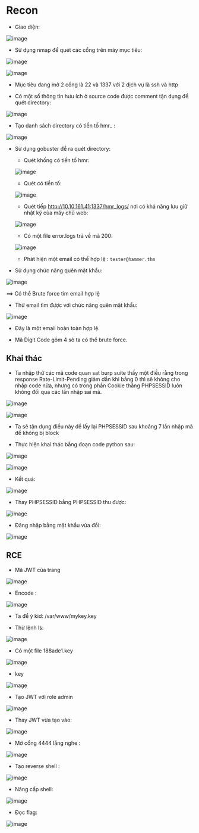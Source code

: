 # Recon

- Giao diện:

![image](https://github.com/user-attachments/assets/ac27e222-ca75-421a-8249-ccbee6210328)

- Sử dụng nmap để quét các cổng trên máy mục tiêu:

![image](https://github.com/user-attachments/assets/19f2ac6d-4849-46a9-a499-f871599e4377)

![image](https://github.com/user-attachments/assets/cfc9bed1-0e71-4fa2-ba02-e7f3d9b6d2bc)

- Mục tiêu đang mở 2 cổng là 22 và 1337 với 2 dịch vụ là ssh và http

- Có một số thông tin hưu ích ở source code được comment tận dụng để quét directory:

![image](https://github.com/user-attachments/assets/fe44cd08-0413-48d0-ae81-cab12e8d7942)

- Tạo danh sách directory có tiền tố hmr_ :

![image](https://github.com/user-attachments/assets/9d912a77-e93e-4b24-bd67-cfcb347df5f0)

- Sử dụng gobuster để ra quét directory:

  - Quét khống có tiền tố hmr:

  ![image](https://github.com/user-attachments/assets/363aa2ad-18d1-4d85-98a9-53b236aa26b4)

  - Quét có tiền tố:

  ![image](https://github.com/user-attachments/assets/c4e936ae-02e5-4b6e-814a-aed9af7dfda2)

  - Quét tiếp http://10.10.161.41:1337/hmr_logs/ nơi có khả năng lưu giữ nhật ký của máy chủ web:

  ![image](https://github.com/user-attachments/assets/55ac4160-81b8-4e0b-8993-b75806e3ad7e)

  - Có một file error.logs trả về mã 200:
 
  ![image](https://github.com/user-attachments/assets/00b44867-db95-4a7b-bf54-b4c917386fe2)

  - Phát hiện một email có thể hợp lệ : `tester@hammer.thm`
    
- Sử dụng chức năng quên mật khẩu:

![image](https://github.com/user-attachments/assets/06e94bcf-c31a-4670-8f7b-ae8bbd610a98)

==> Có thể Brute force tìm email hợp lệ

- Thử email tìm được với chức năng quên mật khẩu:

![image](https://github.com/user-attachments/assets/cbc3c9fb-1c7d-4e7f-a207-b4f46fb5b8a0)

- Đây là một email hoàn toàn hợp lệ.

- Mã Digit Code gồm 4 sô ta có thể brute force.

## Khai thác

- Ta nhập thử các mã code quan sat burp suite thấy một điều rằng trong response Rate-Limit-Pending giảm dần khi bằng 0 thì sẽ không cho nhập code nữa, nhưng có trong phần Cookie thằng PHPSESSID luôn không đổi qua các lần nhập sai mã.

![image](https://github.com/user-attachments/assets/c0d83fdd-316c-4f33-a533-8b6a3b35825f)

![image](https://github.com/user-attachments/assets/0afaa057-17d6-4dd0-ae0e-3c8a28a64330)


- Ta sẽ tận dụng điều này để lấy lại PHPSESSID sau khoảng 7 lần nhập mã để không bị block

- Thực hiện khai thác bằng đoạn code python sau:

![image](https://github.com/user-attachments/assets/3a0eec2a-e723-4f1e-a58f-48ecc8293904)

![image](https://github.com/user-attachments/assets/c5c93b29-1f40-4e8a-b1d3-1db23209b9e2)

- Kết quả:

![image](https://github.com/user-attachments/assets/6a5ee100-493a-4e92-bbc5-87b8c5c64b9d)

- Thay PHPSESSID bằng PHPSESSID thu được:

![image](https://github.com/user-attachments/assets/025270fe-172a-4d60-9f3d-2281bda14a62)

- Đăng nhập bằng mật khẩu vừa đổi:

![image](https://github.com/user-attachments/assets/32b2a66d-5cc6-435f-a079-9f4984f86d2a)

## RCE

- Mã JWT của trang

![image](https://github.com/user-attachments/assets/fef57dfa-69da-4f43-b03a-ce7026499750)

- Encode :

![image](https://github.com/user-attachments/assets/7db3402c-7f69-4fcf-9652-6a7ce35f4c1c)

- Ta để ý kid: /var/www/mykey.key

- Thử lệnh ls:

![image](https://github.com/user-attachments/assets/3f4c7e79-33d9-4c4f-85b9-36613e7e46a4)

- Có một file 188ade1.key

![image](https://github.com/user-attachments/assets/d745ddf0-d815-4f11-b506-2dda9c91b248)

- key

![image](https://github.com/user-attachments/assets/65523c81-626f-4fa7-ad57-e22098627145)

- Tạo JWT với role admin
  
![image](https://github.com/user-attachments/assets/bc2e372e-be98-4d32-b58d-6b5f726b5108)

- Thay JWT vừa tạo vào:

![image](https://github.com/user-attachments/assets/9ec53ae7-d51b-424a-837f-b0ede1985cac)

- Mở cổng 4444 lắng nghe :

![image](https://github.com/user-attachments/assets/9afcb8f8-5465-45fe-914b-7653662ed5cb)

- Tạo reverse shell :

![image](https://github.com/user-attachments/assets/98cbb757-49b8-4ebb-b718-c40812d962e3)

- Nâng cấp shell:

![image](https://github.com/user-attachments/assets/86b9f9b2-027d-4dc4-8459-1a9ef38dbf30)

- Đọc flag:

![image](https://github.com/user-attachments/assets/4da56046-055c-4115-8344-f14610494a7a)
